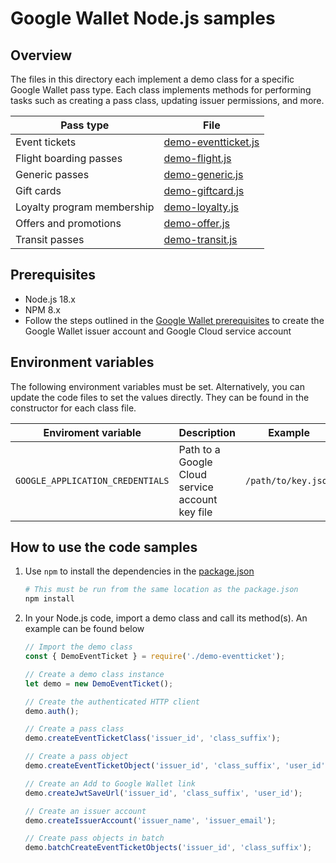 # Google Wallet Node.js samples

## Overview

The files in this directory each implement a demo class for a specific Google
Wallet pass type. Each class implements methods for performing tasks such as
creating a pass class, updating issuer permissions, and more.

| Pass type | File |
|-----------|------|
| Event tickets | [demo-eventticket.js](./demo-eventticket.js) |
| Flight boarding passes | [demo-flight.js](./demo-flight.js) |
| Generic passes | [demo-generic.js](./demo-generic.js) |
| Gift cards | [demo-giftcard.js](./demo-giftcard.js) |
| Loyalty program membership | [demo-loyalty.js](./demo-loyalty.js) |
| Offers and promotions | [demo-offer.js](./demo-offer.js) |
| Transit passes | [demo-transit.js](./demo-transit.js) |

## Prerequisites

* Node.js 18.x
* NPM 8.x
* Follow the steps outlined in the
[Google Wallet prerequisites](https://developers.google.com/wallet/generic/web/prerequisites)
to create the Google Wallet issuer account and Google Cloud service account

## Environment variables

The following environment variables must be set. Alternatively, you can update
the code files to set the values directly. They can be found in the constructor
for each class file.

| Enviroment variable | Description | Example |
|---------------------|-------------|---------|
| `GOOGLE_APPLICATION_CREDENTIALS` | Path to a Google Cloud service account key file | `/path/to/key.json` |

## How to use the code samples

1. Use `npm` to install the dependencies in the [package.json](./package.json)

    ```bash
    # This must be run from the same location as the package.json
    npm install
    ```

2. In your Node.js code, import a demo class and call its method(s). An example
can be found below

    ```javascript
    // Import the demo class
    const { DemoEventTicket } = require('./demo-eventticket');

    // Create a demo class instance
    let demo = new DemoEventTicket();

    // Create the authenticated HTTP client
    demo.auth();

    // Create a pass class
    demo.createEventTicketClass('issuer_id', 'class_suffix');

    // Create a pass object
    demo.createEventTicketObject('issuer_id', 'class_suffix', 'user_id');

    // Create an Add to Google Wallet link
    demo.createJwtSaveUrl('issuer_id', 'class_suffix', 'user_id');

    // Create an issuer account
    demo.createIssuerAccount('issuer_name', 'issuer_email');

    // Create pass objects in batch
    demo.batchCreateEventTicketObjects('issuer_id', 'class_suffix');
    ```
